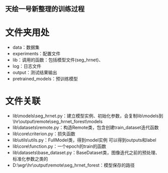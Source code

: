 ## 天绘一号新整理的训练过程
# 文件夹用处
- data：数据集
- experiments：配置文件
- lib：调用的函数：包括模型文件(seg_hrnet)、
- log：日志文件
- output：测试结果输出
- pretrained_models：预训练模型
# 文件关联
- lib\models\seg_hrnet.py：建立模型实例、初始化参数，会复制lib\models到\hr\output\remote\seg_hrnet_forest\models
- lib\datasets\remote.py：构造Remote类，包含创建train_dataset迭代函数
- lib\core\criterion.py：损失函数
- lib\utils\utils.py：FullModel类，得到model实例 可以得到outputs和label
- lib\core\function.py：一个epoch的train的函数
- lib\datasets\base_dataset.py：BaseDataset类，图像迭代之前的预处理、标准化参数之类的
- D:\wgr\hr\output\remote\seg_hrnet_forest：模型保存的路径